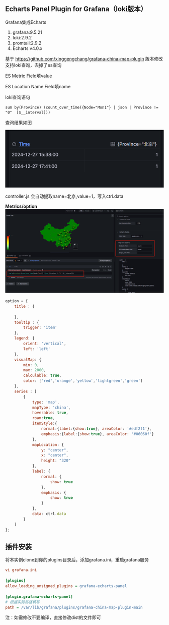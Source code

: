 ## Echarts Panel Plugin for Grafana（loki版本）

Grafana集成Echarts
1. grafana:9.5.21
2. loki:2.9.2
3. promtail:2.9.2
4. Echarts v4.0.x

基于 https://github.com/xinggengchang/grafana-china-map-plugin 版本修改
支持loki查询，去掉了es查询

ES Metric Field填value

ES Location Name Field填name

loki查询语句

```
sum by(Province) (count_over_time({Node="Mon1"} | json | Province != "0"  [$__interval]))
```
查询结果如图

![alt text](dist/imgs/image.png)

controller.js 会自动提取name=北京,value=1，写入ctrl.data

**Metrics/option**
![alt text](dist/imgs/image-1.png)


```javascript
option = {
	title : {
	
	},
	tooltip : {
		trigger: 'item'
	},
	legend: {
		orient: 'vertical',
		left: 'left'
	},
	visualMap: {
		min: 0,
		max: 2000,         
		calculable: true,
		color: ['red','orange','yellow','lightgreen','green']
	},
	series : [
		{
			type: 'map',
			mapType: 'china',
			hoverable: true,
			roam:true,
			itemStyle:{
				normal:{label:{show:true}, areaColor: '#edf2f1'},
				emphasis:{label:{show:true}, areaColor: '#06060f'}
			},
			mapLocation: {
				y: "center",
				x: "center",
				height: "320"
			},
			label: {
				normal: {
					show: true
				},
				emphasis: {
					show: true
				}
			},
			data: ctrl.data
		}
	]
};
```

## 插件安装
将本实例clone到你的plugins目录后，添加grafana.ini，重启grafana服务

```ini
vi grafana.ini

[plugins]
allow_loading_unsigned_plugins = grafana-echarts-panel

[plugin.grafana-echarts-panel]
# 根据实际路径填写
path = /var/lib/grafana/plugins/grafana-china-map-plugin-main

```

注：如需修改不要编译，直接修改dist的文件即可